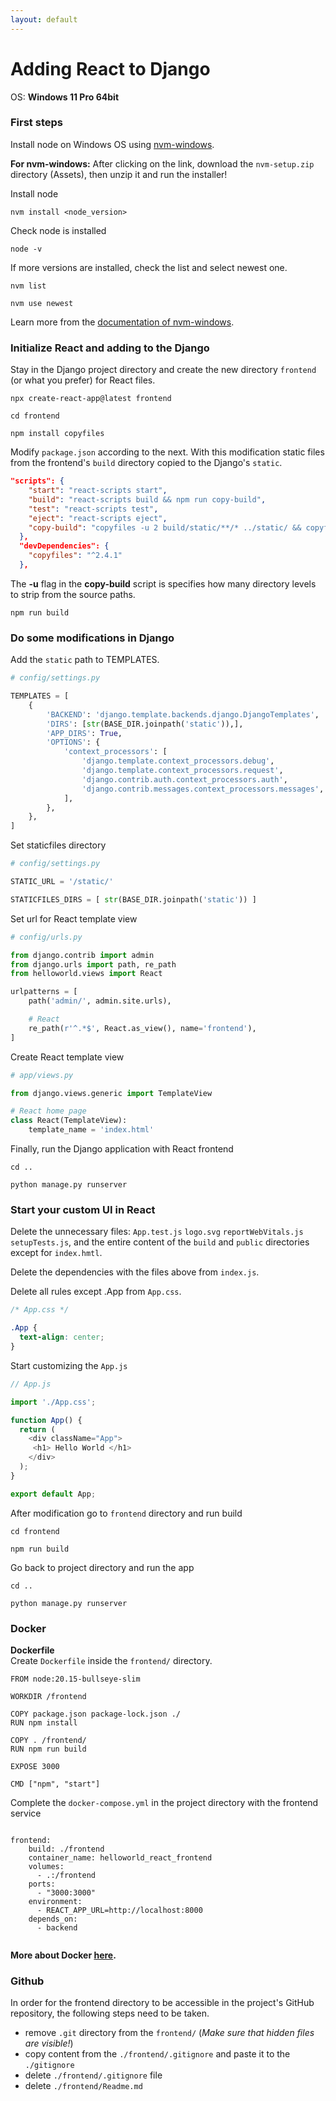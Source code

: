```yaml
---
layout: default
---
```


# Adding React to Django

OS: **Windows 11 Pro 64bit**

### First steps
Install node on Windows OS using [nvm-windows](https://github.com/coreybutler/nvm-windows/releases).

__For nvm-windows:__ After clicking on the link, download the `nvm-setup.zip` directory (Assets), then unzip it and run the installer!

Install node

```
nvm install <node_version>
```
Check node is installed
```
node -v
```
If more versions are installed, check the list and select newest one.
```
nvm list
```
```
nvm use newest
```
Learn more from the [documentation of nvm-windows](https://github.com/coreybutler/nvm-windows/blob/master/README.md).
### Initialize React and adding to the Django
Stay in the Django project directory and create the new directory `frontend` (or what you prefer) for React files.
```
npx create-react-app@latest frontend
```
```
cd frontend
```
```
npm install copyfiles
```
Modify `package.json` according to the next. With this modification static files from the frontend's `build` directory copied to the Django's `static`.
```json
"scripts": {
    "start": "react-scripts start",
    "build": "react-scripts build && npm run copy-build",
    "test": "react-scripts test",
    "eject": "react-scripts eject",
    "copy-build": "copyfiles -u 2 build/static/**/* ../static/ && copyfiles -u 1 build/* ../static/"
  },
  "devDependencies": {
    "copyfiles": "^2.4.1"
  },
```
The __-u__ flag in the __copy-build__ script is specifies how many directory levels to strip from the source paths. 
```
npm run build
```
### Do some modifications in Django
Add the `static` path to TEMPLATES.
```python
# config/settings.py

TEMPLATES = [
    {
        'BACKEND': 'django.template.backends.django.DjangoTemplates',
        'DIRS': [str(BASE_DIR.joinpath('static')),],
        'APP_DIRS': True,
        'OPTIONS': {
            'context_processors': [
                'django.template.context_processors.debug',
                'django.template.context_processors.request',
                'django.contrib.auth.context_processors.auth',
                'django.contrib.messages.context_processors.messages',
            ],
        },
    },
]
```
Set staticfiles directory
```python
# config/settings.py

STATIC_URL = '/static/'

STATICFILES_DIRS = [ str(BASE_DIR.joinpath('static')) ]
```
Set url for React template view
```python
# config/urls.py

from django.contrib import admin
from django.urls import path, re_path
from helloworld.views import React

urlpatterns = [
    path('admin/', admin.site.urls),

    # React
    re_path(r'^.*$', React.as_view(), name='frontend'),
]
```
Create React template view
```python
# app/views.py

from django.views.generic import TemplateView

# React home page
class React(TemplateView):
    template_name = 'index.html'
```

Finally, run the Django application with React frontend
``` 
cd ..
```
``` 
python manage.py runserver
```
### Start your custom UI in React
Delete the unnecessary files: `App.test.js` `logo.svg` `reportWebVitals.js` `setupTests.js`, and the entire content of the `build` and `public` directories except for `index.hmtl`.

Delete the dependencies with the files above from `index.js`.

Delete all rules except .App from `App.css`.

```css
/* App.css */

.App {
  text-align: center;
}
```
Start customizing the `App.js`
```javascript
// App.js

import './App.css';

function App() {
  return (
    <div className="App">
     <h1> Hello World </h1>
    </div>
  );
}

export default App;
```
After modification go to `frontend` directory and run build
```
cd frontend
```
```
npm run build
```
Go back to project directory and run the app
```
cd ..
```
```
python manage.py runserver
```

### Docker
__Dockerfile__ \
Create `Dockerfile` inside the `frontend/` directory.
```docker
FROM node:20.15-bullseye-slim

WORKDIR /frontend

COPY package.json package-lock.json ./
RUN npm install

COPY . /frontend/
RUN npm run build

EXPOSE 3000

CMD ["npm", "start"]
```
Complete the `docker-compose.yml` in the project directory with the frontend service
```docker

frontend:
    build: ./frontend
    container_name: helloworld_react_frontend
    volumes:
      - .:/frontend
    ports:
      - "3000:3000"
    environment:
      - REACT_APP_URL=http://localhost:8000
    depends_on:
      - backend
      
```
__More about Docker [here](https://grbeno.github.io/pages/dj_deployment.html).__

### Github
In order for the frontend directory to be accessible in the project's GitHub repository, the following steps need to be taken.

- remove `.git` directory from the `frontend/` (_*Make sure that hidden files are visible!*_)
- copy content from the `./frontend/.gitignore` and paste it to the `./gitignore`
- delete `./frontend/.gitignore` file
- delete `./frontend/Readme.md`

